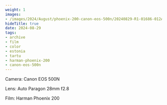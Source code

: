 ```yaml
---
weight: 1
images:
- /images/2024/August/phoenix-200-canon-eos-500n/20240829-R1-01686-012A.jpg
hideTitle: true
date: 2024-08-29
tags:
- archive
- film
- color
- estonia
- tartu
- harman-phoenix-200
- canon-eos-500n
---
```



Camera: Canon EOS 500N

Lens: Auto Paragon 28mm f2.8

Film: Harman Phoenix 200
